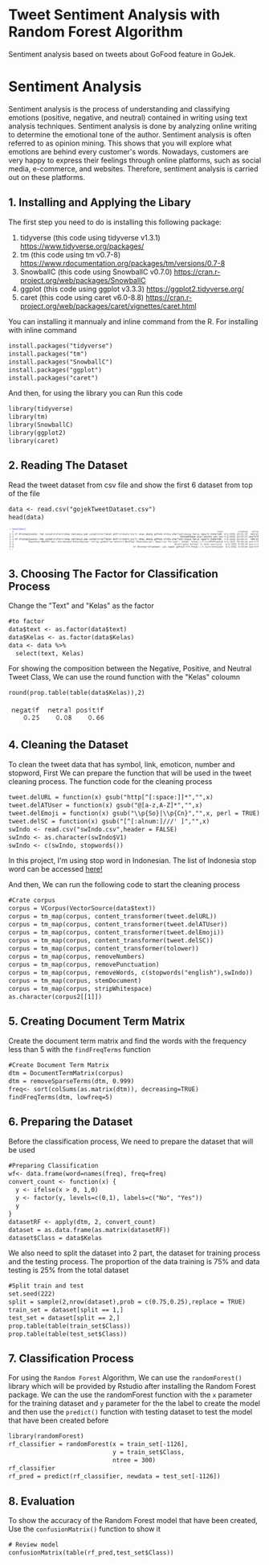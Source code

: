 # Tweet Sentiment Analysis with Random Forest Algorithm
Sentiment analysis based on tweets about GoFood feature in GoJek. 

# Sentiment Analysis
Sentiment analysis is the process of understanding and classifying emotions (positive, negative, and neutral) contained in writing using text analysis techniques. Sentiment analysis is done by analyzing online writing to determine the emotional tone of the author. Sentiment analysis is often referred to as opinion mining. This shows that you will explore what emotions are behind every customer's words. Nowadays, customers are very happy to express their feelings through online platforms, such as social media, e-commerce, and websites. Therefore, sentiment analysis is carried out on these platforms.

## 1. Installing and Applying the Libary
The first step you need to do is installing this following package:
1. tidyverse (this code using tidyverse v1.3.1) https://www.tidyverse.org/packages/
2. tm (this code using tm v0.7-8) https://www.rdocumentation.org/packages/tm/versions/0.7-8
3. SnowballC (this code using SnowballC v0.7.0) https://cran.r-project.org/web/packages/SnowballC
4. ggplot (this code using ggplot v3.3.3) https://ggplot2.tidyverse.org/
5. caret (this code using caret v6.0-8.8) https://cran.r-project.org/web/packages/caret/vignettes/caret.html

You can installing it mannualy and inline command from the R. For installing with inline command
```
install.packages("tidyverse")
install.packages("tm")
install.packages("SnowballC")
install.packages("ggplot")
install.packages("caret") 
```
And then, for using the library you can Run this code
```
library(tidyverse)
library(tm)
library(SnowballC)
library(ggplot2)
library(caret)
```

## 2. Reading The Dataset
Read the tweet dataset from csv file and show the first 6 dataset from top of the file
```
data <- read.csv("gojekTweetDataset.csv")
head(data)
```
![alt text](https://github.com/dfirstlord/twitsentiment/blob/main/pict/headData1.PNG)

## 3. Choosing The Factor for Classification Process
Change the "Text" and "Kelas" as the factor
```
#to factor
data$text <- as.factor(data$text)
data$Kelas <- as.factor(data$Kelas)
data <- data %>%
  select(text, Kelas)
```
For showing the composition between the Negative, Positive, and Neutral Tweet Class, We can use the round function with the "Kelas" coloumn
```
round(prop.table(table(data$Kelas)),2)
```
![alt text](https://github.com/dfirstlord/twitsentiment/blob/main/pict/composition.PNG)

##  4. Cleaning the Dataset
To clean the tweet data that has symbol, link, emoticon, number and stopword, First We can prepare the function that will be used in the tweet cleaning process. The function code for the cleaning process 
```
tweet.delURL = function(x) gsub("http[^[:space:]]*","",x)
tweet.delATUser = function(x) gsub("@[a-z,A-Z]*","",x)
tweet.delEmoji = function(x) gsub("\\p{So}|\\p{Cn}","",x, perl = TRUE)
tweet.delSC = function(x) gsub("[^[:alnum:]///' ]","",x)
swIndo <- read.csv("swIndo.csv",header = FALSE)
swIndo <- as.character(swIndo$V1)
swIndo <- c(swIndo, stopwords())
```
In this project, I'm using stop word in Indonesian. The list of Indonesia stop word can be accessed [here!](https://github.com/aliakbars/bilp/blob/master/stoplist)

And then, We can run the following code to start the cleaning process
```
#Crate corpus
corpus = VCorpus(VectorSource(data$text))
corpus = tm_map(corpus, content_transformer(tweet.delURL))
corpus = tm_map(corpus, content_transformer(tweet.delATUser))
corpus = tm_map(corpus, content_transformer(tweet.delEmoji))
corpus = tm_map(corpus, content_transformer(tweet.delSC))
corpus = tm_map(corpus, content_transformer(tolower))
corpus = tm_map(corpus, removeNumbers)
corpus = tm_map(corpus, removePunctuation)
corpus = tm_map(corpus, removeWords, c(stopwords("english"),swIndo))
corpus = tm_map(corpus, stemDocument)
corpus = tm_map(corpus, stripWhitespace)
as.character(corpus2[[1]])
```
## 5. Creating Document Term Matrix
Create the document term matrix and find the words with the frequency less than 5 with the `findFreqTerms` function
```
#Create Document Term Matrix
dtm = DocumentTermMatrix(corpus)
dtm = removeSparseTerms(dtm, 0.999)
freq<- sort(colSums(as.matrix(dtm)), decreasing=TRUE)
findFreqTerms(dtm, lowfreq=5)
```
## 6. Preparing the Dataset
Before the classification process, We need to prepare the dataset that will be used
```
#Preparing Classification
wf<- data.frame(word=names(freq), freq=freq)
convert_count <- function(x) {
  y <- ifelse(x > 0, 1,0)
  y <- factor(y, levels=c(0,1), labels=c("No", "Yes"))
  y
}
datasetRF <- apply(dtm, 2, convert_count)
dataset = as.data.frame(as.matrix(datasetRF))
dataset$Class = data$Kelas
```
We also need to split the dataset into 2 part, the dataset for training process and the testing process. The proportion of the data training is 75% and data testing is 25% from the total dataset
```
#Split train and test
set.seed(222)
split = sample(2,nrow(dataset),prob = c(0.75,0.25),replace = TRUE)
train_set = dataset[split == 1,]
test_set = dataset[split == 2,] 
prop.table(table(train_set$Class))
prop.table(table(test_set$Class))
```
## 7. Classification Process
For using the `Random Forest` Algorithm, We can use the `randomForest()` library which will be provided by Rstudio after installing the Random Forest package. We can the use the randomForest function with the `x` parameter for the training dataset and `y` parameter for the the label to create the model and then use the `predict()` function with testing dataset to test the model that have been created before
```
library(randomForest)
rf_classifier = randomForest(x = train_set[-1126],
                             y = train_set$Class,
                             ntree = 300)
rf_classifier
rf_pred = predict(rf_classifier, newdata = test_set[-1126])

```
## 8. Evaluation
To show the accuracy of the Random Forest model that have been created, Use the `confusionMatrix()` function to show it
```
# Review model
confusionMatrix(table(rf_pred,test_set$Class))
```
